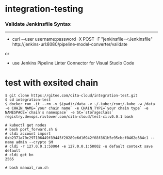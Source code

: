 # integration-testing
### Validate Jenkinsfile Syntax
---
- curl --user username:password -X POST -F "jenkinsfile=<Jenkinsfile" http://jenkins-url:8080/pipeline-model-converter/validate

or
- use Jenkins Pipeline Linter Connector for Visual Studio Code

# test with exsited chain

```
$ git clone https://gitee.com/cita-cloud/integration-test.git
$ cd integration-test
$ docker run -it --rm -v $(pwd):/data -v ~/.kube:/root/.kube -w /data -e CHAIN_NAME=`your chain name` -e CHAIN_TYPE=`your chain type` -e NAMESPACE=`chain's namespace` -e SC=`storageclass` registry.devops.rivtower.com/cita-cloud/test-ci:v0.0.1 bash

# kubectl get nodes
# bash port_forward.sh &
# cldi account import 0xb2371a70c297106449f89445f20289e6d16942f08f861b5e95cbcf0462e384c1 --name admin --crypto SM
# cldi -r 127.0.0.1:50004 -e 127.0.0.1:50002 -u default context save default
# cldi get bn
2565

# bash manual_run.sh
```